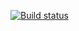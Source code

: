 [![Build status](https://ci.appveyor.com/api/projects/status/k6qj3r0hocr5hf4e?svg=true)](https://ci.appveyor.com/project/inessashuvalova/forms-ahj)
